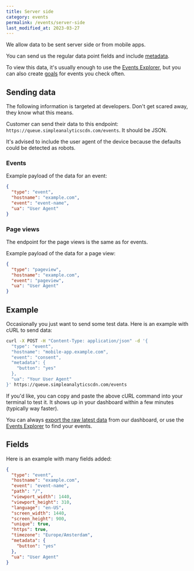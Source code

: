 ```yaml
---
title: Server side
category: events
permalink: /events/server-side
last_modified_at: 2023-03-27
---
```


We allow data to be sent server side or from mobile apps.

You can send us the regular data point fields and include [metadata](/metadata).

To view this data, it's usually enough to use the [Events Explorer](/events-explorer), but you can also create [goals](/goals) for events you check often.

## Sending data

The following information is targeted at developers. Don't get scared away, they know what this means.

Customer can send their data to this endpoint: `https://queue.simpleanalyticscdn.com/events`. It should be JSON.

It's advised to include the user agent of the device because the defaults could be detected as robots.

### Events

Example payload of the data for an event:

```json
{
  "type": "event",
  "hostname": "example.com",
  "event": "event-name",
  "ua": "User Agent"
}
```

### Page views

The endpoint for the page views is the same as for events.

Example payload of the data for a page view:

```json
{
  "type": "pageview",
  "hostname": "example.com",
  "event": "pageview",
  "ua": "User Agent"
}
```

## Example

Occasionally you just want to send some test data. Here is an example with cURL to send data:

```bash
curl -X POST -H "Content-Type: application/json" -d '{
  "type": "event",
  "hostname": "mobile-app.example.com",
  "event": "consent",
  "metadata": {
    "button": "yes"
  },
  "ua": "Your User Agent"
}' https://queue.simpleanalyticscdn.com/events
```

If you'd like, you can copy and paste the above cURL command into your terminal to test it. It shows up in your dashboard within a few minutes (typically way faster).

You can always [export the raw latest data](/export-data) from our dashboard, or use the [Events Explorer](/events-explorer) to find your events.

## Fields

Here is an example with many fields added:

```json
{
  "type": "event",
  "hostname": "example.com",
  "event": "event-name",
  "path": "/",
  "viewport_width": 1440,
  "viewport_height": 310,
  "language": "en-US",
  "screen_width": 1440,
  "screen_height": 900,
  "unique": true,
  "https": true,
  "timezone": "Europe/Amsterdam",
  "metadata": {
    "button": "yes"
  },
  "ua": "User Agent"
}
```
